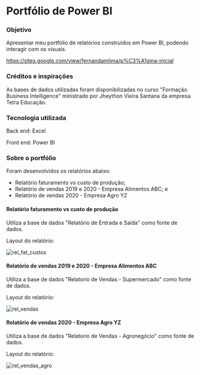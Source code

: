 # Portfólio de Power BI

### Objetivo
Apresentar meu portfólio de relatórios construídos em Power BI, podendo interagir com os visuais.

https://sites.google.com/view/fernandamlima/p%C3%A1gina-inicial

### Créditos e inspirações
As bases de dados utilizadas foram disponibilizadas no curso "Formação Business Intelligence" ministrado por Jheython Vieira Santana da empresa Tetra Educação.


### Tecnologia utilizada
Back end:
Excel

Front end:
Power BI

### Sobre o portfólio
Foram desenvolvidos os relatórios abaixo:
- Relatório faturamento vs custo de produção;
- Relatório de vendas 2019 e 2020 - Empresa Alimentos ABC; e
- Relatório de vendas 2020 - Empresa Agro YZ

#### Relatório faturamento vs custo de produção
Utiliza a base de dados "Relatório de Entrada e Saída" como fonte de dados. 

Layout do relatório:

![rel_fat_custos](https://github.com/FernandaDamaceno/RelatoriosPowerBi/assets/138536124/afa11c00-264b-443b-afe2-1a674e91bcc1)


#### Relatório de vendas 2019 e 2020 - Empresa Alimentos ABC
Utiliza a base de dados "Relatorio de Vendas - Supermercado" como fonte de dados. 

Layout do relatório:

![rel_vendas](https://github.com/FernandaDamaceno/RelatoriosPowerBi/assets/138536124/1721d955-900c-448d-95da-3aac45c57421)

#### Relatório de vendas 2020 - Empresa Agro YZ
Utiliza a base de dados "Relatorio de Vendas - Agronegócio" como fonte de dados.  

Layout do relatório:

![rel_vendas_agro](https://github.com/FernandaDamaceno/RelatoriosPowerBi/assets/138536124/9f32b364-e2ed-430c-a0a9-b89739b2fc1c)
